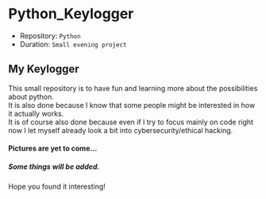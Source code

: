 # Python_Keylogger

- Repository: `Python`
- Duration: `Small evening project`

## My Keylogger
This small repository is to have fun and learning more about the possibilities about python.  
It is also done because I know that some people might be interested in how it actually works.  
It is of course also done because even if I try to focus mainly on code right now I let myself already look a bit into cybersecurity/ethical hacking.

#### Pictures are yet to come...
##### Some things will be added.

Hope you found it interesting!

